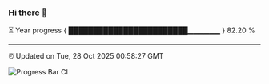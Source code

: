 ### Hi there 👋

⏳ Year progress { ████████████████████████▁▁▁▁▁▁ } 82.20 %

---

⏰ Updated on Tue, 28 Oct 2025 00:58:27 GMT

![Progress Bar CI](https://github.com/code-lakshay/GitHub-Actions-Demo/workflows/Progress%20Bar%20CI/badge.svg)
